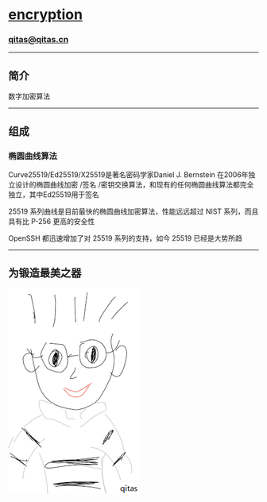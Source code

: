 ﻿# [encryption](https://github.com/qitas/encryption) 

### qitas@qitas.cn
---

## 简介

数字加密算法

---

## 组成

### 椭圆曲线算法

Curve25519/Ed25519/X25519是著名密码学家Daniel J. Bernstein 在2006年独立设计的椭圆曲线加密 /签名 /密钥交换算法，和现有的任何椭圆曲线算法都完全独立，其中Ed25519用于签名

25519 系列曲线是目前最快的椭圆曲线加密算法，性能远远超过 NIST 系列，而且具有比 P-256 更高的安全性

OpenSSH 都迅速增加了对 25519 系列的支持，如今 25519 已经是大势所趋

---

## 为锻造最美之器

[![sites](qitas/qitas.png)](http://www.qitas.cn)
